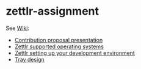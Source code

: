 # zettlr-assignment

See [Wiki](https://github.com/UofA-SPI21-team7/zettlr-assignment/wiki):
* [Contribution proposal presentation](https://github.com/UofA-SPI21-team7/zettlr-assignment/wiki/Contribution-proposal-presentation)
* [Zettlr supported operating systems](https://github.com/UofA-SPI21-team7/zettlr-assignment/wiki/Zettlr-supported-operating-systems)
* [Zettlr setting up your development environment](https://github.com/UofA-SPI21-team7/zettlr-assignment/wiki/Zettlr-setting-up-your-development-environment)
* [Tray design](https://github.com/UofA-SPI21-team7/zettlr-assignment/wiki/Tray-design)
